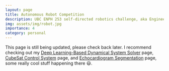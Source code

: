 ```yaml
---
layout: page
title: Autonomous Robot Competition
description: UBC ENPH 253 self-directed robotics challenge, aka Engineering Physics Robot Summer
img: assets/img/robot.jpg
importance: 4
category: personal
---
```


This page is still being updated, please check back later. I recommend checking out my [Deep Learning-Based Dynamical System Solver](../4_project) page, [CubeSat Control System](../2_project) page, and [Echocardiogram Segmentation](../7_project) page, some really cool stuff happening there 😃.
